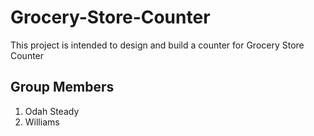 # Grocery-Store-Counter
This project is intended to design and build a counter for Grocery Store Counter  


## Group Members
  1. Odah Steady
  2. Williams


